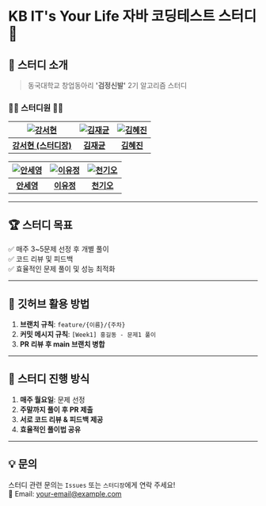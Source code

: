 # KB IT's Your Life 자바 코딩테스트 스터디 🚀



## 📢 스터디 소개  
> 동국대학교 창업동아리 **'검정신발'** 2기 알고리즘 스터디  

### 👩‍💻 **스터디원** 👨‍💻  


| [![강서현](https://github.com/seohyunk09.png)](https://github.com/seohyunk09) | [![김재균](https://github.com/username1.png)](https://github.com/username1) | [![김혜진](https://github.com/chol644.png)](https://github.com/chol644) |
|:----------------------------------:|:----------------------------------:|:----------------------------------:|
| [**강서현 (스터디장)**](https://github.com/seohyunk09) | [**김재균**](https://github.com/username1) | [**김혜진**](https://github.com/chol644) |

| [![안세영](https://github.com/username1.png)](https://github.com/username1) | [![이유정](https://github.com/zlwmxkdla.png)](https://github.com/zlwmxkdla) | [![천기오](https://github.com/username1.png)](https://github.com/username1) |
|:----------------------------------:|:----------------------------------:|:----------------------------------:|
| [**안세영**](https://github.com/username1) | [**이유정**](https://github.com/zlwmxkdla) | [**천기오**](https://github.com/username1) |


---

## 🏆 **스터디 목표**
✅ 매주 3~5문제 선정 후 개별 풀이  
✅ 코드 리뷰 및 피드백  
✅ 효율적인 문제 풀이 및 성능 최적화  

---

## 📌 **깃허브 활용 방법**
1. **브랜치 규칙**: `feature/{이름}/{주차}`
2. **커밋 메시지 규칙**: `[Week1] 홍길동 - 문제1 풀이`
3. **PR 리뷰 후 main 브랜치 병합**

---

## 🚀 **스터디 진행 방식**
1. **매주 월요일**: 문제 선정  
2. **주말까지 풀이 후 PR 제출**  
3. **서로 코드 리뷰 & 피드백 제공**  
4. **효율적인 풀이법 공유**

---

## **💡 문의**
스터디 관련 문의는 `Issues` 또는 `스터디장`에게 연락 주세요!  
📧 Email: your-email@example.com

